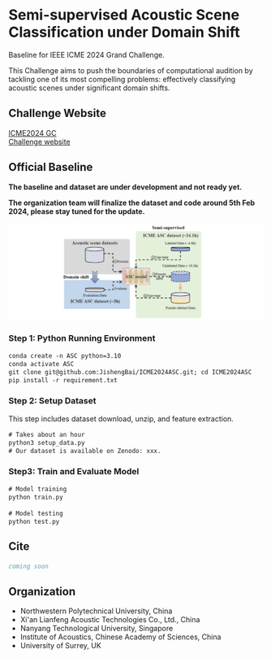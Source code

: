# Semi-supervised Acoustic Scene Classification under Domain Shift

Baseline for IEEE ICME 2024 Grand Challenge.

This Challenge aims to push the boundaries of computational audition by tackling one of its most compelling problems: effectively classifying acoustic scenes under significant domain shifts.

## Challenge Website
[ICME2024 GC](https://2024.ieeeicme.org/grand-challenge-proposals/)  
[Challenge website](https://ascchallenge.xshengyun.com/)

## Official Baseline

**The baseline and dataset are under development and not ready yet.**

**The organization team will finalize the dataset and code around 5th Feb 2024, please stay tuned for the update.**

![main](pics/main.jpg)

### Step 1: Python Running Environment
```shell
conda create -n ASC python=3.10
conda activate ASC
git clone git@github.com:JishengBai/ICME2024ASC.git; cd ICME2024ASC
pip install -r requirement.txt
```  

### Step 2: Setup Dataset
This step includes dataset download, unzip, and feature extraction. 
```shell
# Takes about an hour
python3 setup_data.py
# Our dataset is available on Zenodo: xxx.
```

### Step3: Train and Evaluate Model

```shell
# Model training
python train.py

# Model testing
python test.py
```

## Cite
```bibtex
coming soon
```

## Organization
- Northwestern Polytechnical University, China
- Xi'an Lianfeng Acoustic Technologies Co., Ltd., China
- Nanyang Technological University, Singapore
- Institute of Acoustics, Chinese Academy of Sciences, China
- University of Surrey, UK




